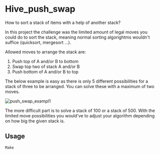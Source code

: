 # Hive_push_swap

How to sort a stack of items with a help of another stack?

In this project the challenge was the limited amount of legal moves you could do to sort the stack, meaning normal sorting algorightms wouldn't suffice (quicksort, mergesort ...).

Allowed moves to arrange the stack are: 
1. Push top of A and/or B to bottom
2. Swap top two of stack A and/or B
3. Push bottom of A and/or B to top

The below example is easy as there is only 5 different possibilities for a stack of three to be arranged. You can solve these with a maximum of two moves.

![push_swap_exampl1](https://user-images.githubusercontent.com/43127337/186123843-5f1f6763-71c8-4417-ba80-a303b151fded.png)

The more difficult part is to solve a stack of 100 or a stack of 500. With the limited move possibilities you would've to adjust your algorithm depending on how big the given stack is.

## Usage
```Make```
```./push-swap 
